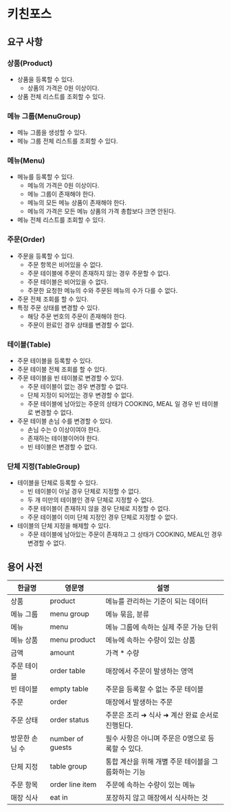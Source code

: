 # 키친포스

## 요구 사항

### 상품(Product)

- 상품을 등록할 수 있다.
    - 상품의 가격은 0원 이상이다.
- 상품 전체 리스트를 조회할 수 있다.

### 메뉴 그룹(MenuGroup)

- 메뉴 그룹을 생성할 수 있다.
- 메뉴 그룹 전체 리스트를 조회할 수 있다.

### 메뉴(Menu)

- 메뉴를 등록할 수 있다.
    - 메뉴의 가격은 0원 이상이다.
    - 메뉴 그룹이 존재해야 한다.
    - 메뉴의 모든 메뉴 상품이 존재해야 한다.
    - 메뉴의 가격은 모든 메뉴 상품의 가격 총합보다 크면 안된다.
- 메뉴 전체 리스트를 조회할 수 있다.

### 주문(Order)

- 주문을 등록할 수 있다.
    - 주문 항목은 비어있을 수 없다.
    - 주문 테이블에 주문이 존재하지 않는 경우 주문할 수 없다.
    - 주문 테이블은 비어있을 수 없다.
    - 주문한 요청한 메뉴의 수와 주문된 메뉴의 수가 다를 수 없다. 
- 주문 전체 조회를 할 수 있다.
- 특정 주문 상태를 변경할 수 있다.
    - 해당 주문 번호의 주문이 존재해야 한다.
    - 주문이 완료인 경우 상태를 변경할 수 없다.

### 테이블(Table)

- 주문 테이블을 등록할 수 있다.
- 주문 테이블 전체 조회를 할 수 있다.
- 주문 테이블을 빈 테이블로 변경할 수 있다.
    - 주문 테이블이 없는 경우 변경할 수 없다.
    - 단체 지정이 되어있는 경우 변경할 수 없다.
    - 주문 테이블에 남아있는 주문의 상태가 COOKING, MEAL 일 경우 빈 테이블로 변경할 수 없다.
- 주문 테이블 손님 수를 변경할 수 있다.
    - 손님 수는 0 이상이여야 한다.
    - 존재하는 테이블이어야 한다.
    - 빈 테이블은 변경할 수 없다.

### 단체 지정(TableGroup)

- 테이블을 단체로 등록할 수 있다.
    - 빈 테이블이 아닐 경우 단체로 지정할 수 없다.
    - 두 개 미만의 테이블인 경우 단체로 지정할 수 없다.
    - 주문 테이블이 존재하지 않을 경우 단체로 지정할 수 없다.
    - 주문 테이블이 이미 단체 지정인 경우 단체로 지정할 수 없다.
- 테이블의 단체 지정을 해제할 수 있다.
    - 주문 테이블에 남아있는 주문이 존재하고 그 상태가 COOKING, MEAL인 경우 변경할 수 없다.

## 용어 사전

| 한글명 | 영문명 | 설명 |
| --- | --- | --- |
| 상품 | product | 메뉴를 관리하는 기준이 되는 데이터 |
| 메뉴 그룹 | menu group | 메뉴 묶음, 분류 |
| 메뉴 | menu | 메뉴 그룹에 속하는 실제 주문 가능 단위 |
| 메뉴 상품 | menu product | 메뉴에 속하는 수량이 있는 상품 |
| 금액 | amount | 가격 * 수량 |
| 주문 테이블 | order table | 매장에서 주문이 발생하는 영역 |
| 빈 테이블 | empty table | 주문을 등록할 수 없는 주문 테이블 |
| 주문 | order | 매장에서 발생하는 주문 |
| 주문 상태 | order status | 주문은 조리 ➜ 식사 ➜ 계산 완료 순서로 진행된다. |
| 방문한 손님 수 | number of guests | 필수 사항은 아니며 주문은 0명으로 등록할 수 있다. |
| 단체 지정 | table group | 통합 계산을 위해 개별 주문 테이블을 그룹화하는 기능 |
| 주문 항목 | order line item | 주문에 속하는 수량이 있는 메뉴 |
| 매장 식사 | eat in | 포장하지 않고 매장에서 식사하는 것 |
